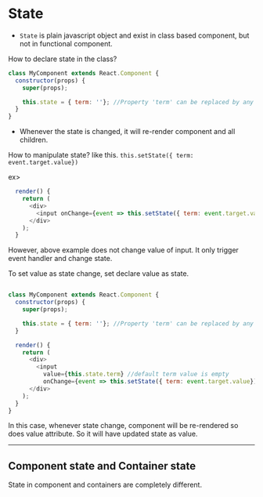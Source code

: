 # State
* `State` is plain javascript object and exist in class based component, but not in functional component.

How to declare state in the class?
```javascript
class MyComponent extends React.Component {
  constructor(props) {
    super(props);

    this.state = { term: ''}; //Property 'term' can be replaced by any other word
  }
}
```
* Whenever the state is changed, it will re-render component and all children.

How to manipulate state? like this. `this.setState({ term: event.target.value})`

ex>
```javascript
  render() {
    return (
      <div>
        <input onChange={event => this.setState({ term: event.target.value})} />
      </div>
    );
  }
```
However, above example does not change value of input. It only trigger event handler and change state. 

To set value as state change, set declare value as state.
```javascript

class MyComponent extends React.Component {
  constructor(props) {
    super(props);

    this.state = { term: ''}; //Property 'term' can be replaced by any other word. default value is empty
  }

  render() {
    return (
      <div>
        <input
          value={this.state.term} //default term value is empty
          onChange={event => this.setState({ term: event.target.value})} />
      </div>
    );
  }
}
```

In this case, whenever state change, component will be re-rendered so does value attribute. So it will have updated state as value.



----

## Component state and Container state

State in component and containers are completely different. 

